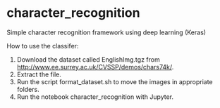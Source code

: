 # character_recognition
Simple character recognition framework using deep learning (Keras)

How to use the classifer:
1) Download the dataset called EnglishImg.tgz from http://www.ee.surrey.ac.uk/CVSSP/demos/chars74k/.
2) Extract the file.
3) Run the script format_dataset.sh to move the images in appropriate folders.
4) Run the notebook character_recognition with Jupyter.
